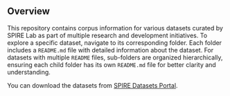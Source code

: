 ## Overview
This repository contains corpus information for various datasets curated by SPIRE Lab as part of multiple research and development initiatives. To explore a specific dataset, navigate to its corresponding folder. Each folder includes a `README.md` file with detailed information about the dataset. For datasets with multiple `README` files, sub-folders are organized hierarchically, ensuring each child folder has its own `README.md` file for better clarity and understanding.

You can download the datasets from [SPIRE Datasets Portal](https://spiredatasets.ee.iisc.ac.in/).
